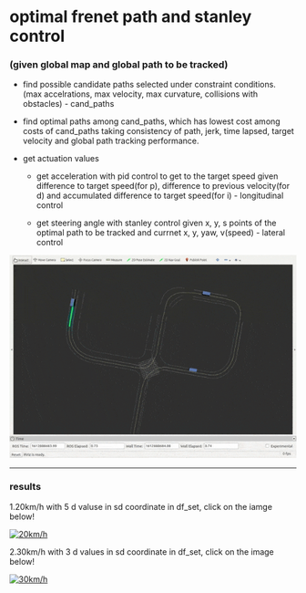 # optimal frenet path and stanley control


### (given global map and global path to be tracked)


* find possible candidate paths selected under constraint conditions. (max accelrations, max velocity, max curvature, collisions with obstacles) - cand_paths

* find optimal paths among cand_paths, which has lowest cost among costs of cand_paths taking consistency of path, jerk, time lapsed, target velocity and global path tracking performance.

* get actuation values

    - get acceleration with pid control to get to the target speed given difference to target speed(for p), difference to previous velocity(for d) and accumulated difference to target speed(for i) - longitudinal control

    - get steering angle with stanley control given x, y, s points of the optimal path to be tracked and currnet x, y, yaw, v(speed) - lateral control



![demo](https://github.com/jlmdjdy/frenet_frame-and-stanley-in-rviz/blob/main/frenet_20.gif)


***

### results
1.20km/h with 5 d valuse in sd coordinate in df_set, click on the iamge below!                         

[![20km/h](https://img.youtube.com/vi/2tYRtg-Atvw/0.jpg)](https://www.youtube.com/watch?v=2tYRtg-Atvw) 

2.30km/h with 3 d values in sd coordinate in df_set, click on the image below!

[![30km/h](https://img.youtube.com/vi/J3nuulkmOPE/0.jpg)](https://www.youtube.com/watch?v=J3nuulkmOPE)
